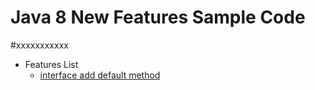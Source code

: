 # Java 8 New Features Sample Code
#xxxxxxxxxxx

- Features List
  - [interface add default method](https://github.com/mmmmmagina/java-8-sample/Interface-Add-Default-Method.md)

